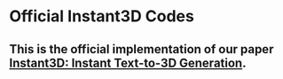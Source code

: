 # Official Instant3D Codes
## This is the official implementation of our paper [Instant3D: Instant Text-to-3D Generation](https://arxiv.org/abs/2311.08403).
